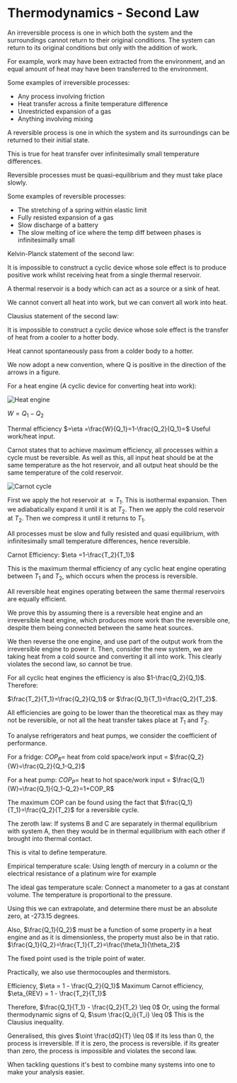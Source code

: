 # Thermodynamics - Second Law

An irreversible process is one in which both the system and the surroundings cannot return to their original conditions. The system can return to its original conditions but only with the addition of work.

For example, work may have been extracted from the environment, and an equal amount of heat may have been transferred to the environment.

Some examples of irreversible processes:
- Any process involving friction
- Heat transfer across a finite temperature difference
- Unrestricted expansion of a gas
- Anything involving mixing

A reversible process is one in which the system and its surroundings can be returned to their initial state.

This is true for heat transfer over infinitesimally small temperature differences.

Reversible processes must be quasi-equilibrium and they must take place slowly.

Some examples of reversible processes:
- The stretching of a spring within elastic limit
- Fully resisted expansion of a gas
- Slow discharge of a battery
- The slow melting of ice where the temp diff between phases is infinitesimally small

Kelvin-Planck statement of the second law:

It is impossible to construct a cyclic device whose sole effect is to produce positive work whilst receiving heat from a single thermal reservoir.

A thermal reservoir is a body which can act as a source or a sink of heat.

We cannot convert all heat into work, but we can convert all work into heat.

Clausius statement of the second law:

It is impossible to construct a cyclic device whose sole effect is the transfer of heat from a cooler to a hotter body.

Heat cannot spontaneously pass from a colder body to a hotter.

We now adopt a new convention, where Q is positive in the direction of the arrows in a figure.

For a heat engine (A cyclic device for converting heat into work):

![Heat engine](Heat_engine.png)

$W=Q_1-Q_2$

Thermal efficiency $=\eta =\frac{W}{Q_1}=1-\frac{Q_2}{Q_1}=$ Useful work/heat input.

Carnot states that to achieve maximum efficiency, all processes within a cycle must be reversible. As well as this, all input heat should be at the same temperature as the hot reservoir, and all output heat should be the same temperature of the cold reservoir.

![Carnot cycle](Carnot_cycle.png)

First we apply the hot reservoir at $\approx T_1$. This is isothermal expansion. Then we adiabatically expand it until it is at $T_2$. Then we apply the cold reservoir at $T_2$. Then we compress it until it returns to $T_1$.

All processes must be slow and fully resisted and quasi equilibrium, with infinitesimally small temperature differences, hence reversible.

Carnot Efficiency: $\eta =1-\frac{T_2}{T_1}$

This is the maximum thermal efficiency of any cyclic heat engine operating between $T_1$ and $T_2$, which occurs when the process is reversible.

All reversible heat engines operating between the same thermal reservoirs are equally efficient.

We prove this by assuming there is a reversible heat engine and an irreversible heat engine, which produces more work than the reversible one, despite them being connected between the same heat sources.

We then reverse the one engine, and use part of the output work from the irreversible engine to power it. Then, consider the new system, we are taking heat from a cold source and converting it all into work. This clearly violates the second law, so cannot be true.

For all cyclic heat engines the efficiency is also $1-\frac{Q_2}{Q_1}$. Therefore:

$\frac{T_2}{T_1}=\frac{Q_2}{Q_1}$ or $\frac{Q_1}{T_1}=\frac{Q_2}{T_2}$.

All efficiencies are going to be lower than the theoretical max as they may not be reversible, or not all the heat transfer takes place at $T_1$ and $T_2$.

To analyse refrigerators and heat pumps, we consider the coefficient of performance.

For a fridge: $COP_R=$ heat from cold space/work input = $\frac{Q_2}{W}=\frac{Q_2}{Q_1-Q_2}$

For a heat pump: $COP_P=$ heat to hot space/work input = $\frac{Q_1}{W}=\frac{Q_1}{Q_1-Q_2}=1+COP_R$

The maximum COP can be found using the fact that $\frac{Q_1}{T_1}=\frac{Q_2}{T_2}$ for a reversible cycle.

The zeroth law: If systems B and C are separately in thermal equilibrium with system A, then they would be in thermal equilibrium with each other if brought into thermal contact.

This is vital to define temperature.

Empirical temperature scale: Using length of mercury in a column or the electrical resistance of a platinum wire for example

The ideal gas temperature scale: Connect a manometer to a gas at constant volume. The temperature is proportional to the pressure.

Using this we can extrapolate, and determine there must be an absolute zero, at -273.15 degrees.

Also, $\frac{Q_1}{Q_2}$ must be a function of some property in a heat engine and as it is dimensionless, the property must also be in that ratio. $\frac{Q_1}{Q_2}=\frac{T_1}{T_2}=\frac{\theta_1}{\theta_2}$

The fixed point used is the triple point of water.

Practically, we also use thermocouples and thermistors.

Efficiency, $\eta = 1 - \frac{Q_2}{Q_1}$ 
Maximum Carnot efficiency, $\eta_{REV} = 1 - \frac{T_2}{T_1}$

Therefore, $\frac{Q_1}{T_1} - \frac{Q_2}{T_2} \leq 0$
Or, using the formal thermodynamic signs of Q, $\sum \frac{Q_i}{T_i} \leq 0$
This is the Clausius inequality.

Generalised, this gives $\oint \frac{dQ}{T} \leq 0$
If its less than 0, the process is irreversible. If it is zero, the process is reversible. if its greater than zero, the process is impossible and violates the second law.

When tackling questions it's best to combine many systems into one to make your analysis easier.